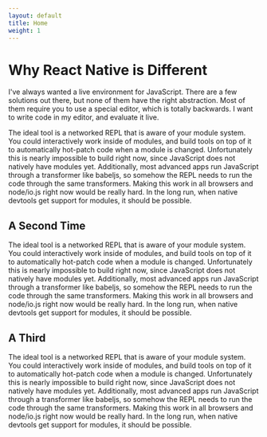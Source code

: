 ```yaml
---
layout: default
title: Home
weight: 1
---
```


# Why React Native is Different

I've always wanted a live environment for JavaScript. There are a few solutions out there, but none 
of them have the right abstraction. Most of them require you to use a special editor, which is totally
 backwards. I want to write code in my editor, and evaluate it live.

The ideal tool is a networked REPL that is aware of your module system. 
You could interactively work inside of modules, and build tools on top of it to automatically hot-patch 
code when a module is changed. Unfortunately this is nearly impossible to build right now, 
since JavaScript does not natively have modules yet. Additionally, most advanced apps run 
JavaScript through a transformer like babeljs, so somehow the REPL needs to run the code 
through the same transformers. Making this work in all browsers and node/io.js right now would be really hard. 
In the long run, when native devtools get support for modules, it should be possible.

## A Second Time

The ideal tool is a networked REPL that is aware of your module system. 
You could interactively work inside of modules, and build tools on top of it to automatically hot-patch 
code when a module is changed. Unfortunately this is nearly impossible to build right now, 
since JavaScript does not natively have modules yet. Additionally, most advanced apps run 
JavaScript through a transformer like babeljs, so somehow the REPL needs to run the code 
through the same transformers. Making this work in all browsers and node/io.js right now would be really hard. 
In the long run, when native devtools get support for modules, it should be possible.


## A Third

The ideal tool is a networked REPL that is aware of your module system. 
You could interactively work inside of modules, and build tools on top of it to automatically hot-patch 
code when a module is changed. Unfortunately this is nearly impossible to build right now, 
since JavaScript does not natively have modules yet. Additionally, most advanced apps run 
JavaScript through a transformer like babeljs, so somehow the REPL needs to run the code 
through the same transformers. Making this work in all browsers and node/io.js right now would be really hard. 
In the long run, when native devtools get support for modules, it should be possible.